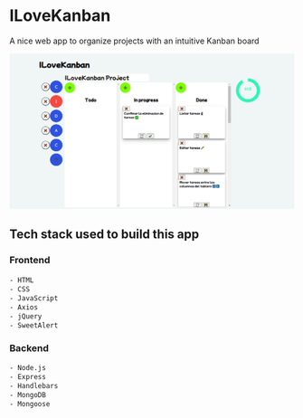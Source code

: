 # ILoveKanban

A nice web app to organize projects with an intuitive Kanban board

![ILoveKanban](/readme_files/images/image1.png)

## Tech stack used to build this app

### Frontend

    - HTML
    - CSS
    - JavaScript
    - Axios
    - jQuery
    - SweetAlert

### Backend

    - Node.js
    - Express
    - Handlebars
    - MongoDB
    - Mongoose
